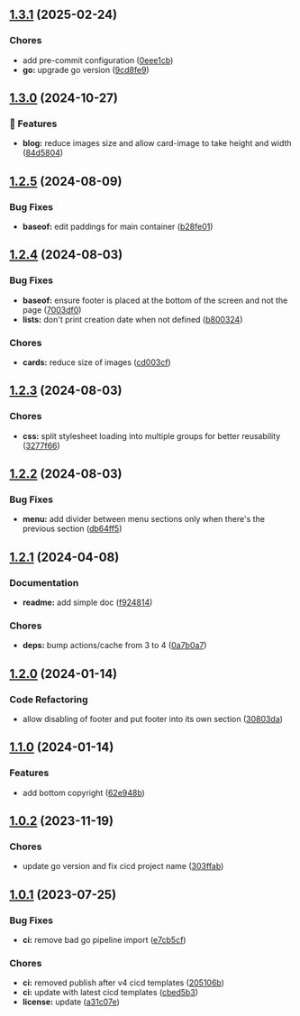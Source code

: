 ## [1.3.1](https://github.com/kilianpaquier/hugot/compare/v1.3.0...v1.3.1) (2025-02-24)

### Chores

* add pre-commit configuration ([0eee1cb](https://github.com/kilianpaquier/hugot/commit/0eee1cbe49f2cb5def0bc767163e8f5d09842784))
* **go:** upgrade go version ([9cd8fe9](https://github.com/kilianpaquier/hugot/commit/9cd8fe97d878d2dd2883cf0a6ce7f8099cccaffd))

## [1.3.0](https://github.com/kilianpaquier/hugot/compare/v1.2.5...v1.3.0) (2024-10-27)

### 🚀 Features

* **blog:** reduce images size and allow card-image to take height and width ([84d5804](https://github.com/kilianpaquier/hugot/commit/84d580436e3c02dfece60f35a08e0627a03f2fba))

## [1.2.5](https://github.com/kilianpaquier/hugot/compare/v1.2.4...v1.2.5) (2024-08-09)


### Bug Fixes

* **baseof:** edit paddings for main container ([b28fe01](https://github.com/kilianpaquier/hugot/commit/b28fe015257e09c9ea08bf622f0b0f99994db81e))

## [1.2.4](https://github.com/kilianpaquier/hugot/compare/v1.2.3...v1.2.4) (2024-08-03)


### Bug Fixes

* **baseof:** ensure footer is placed at the bottom of the screen and not the page ([7003df0](https://github.com/kilianpaquier/hugot/commit/7003df0e7ead66a7e4a3fe1a7e4947387b46dd26))
* **lists:** don't print creation date when not defined ([b800324](https://github.com/kilianpaquier/hugot/commit/b800324436fac39432ab684f080cc3793aecb705))


### Chores

* **cards:** reduce size of images ([cd003cf](https://github.com/kilianpaquier/hugot/commit/cd003cfd9d278329dcfb553937ba5a8e748d972a))

## [1.2.3](https://github.com/kilianpaquier/hugot/compare/v1.2.2...v1.2.3) (2024-08-03)


### Chores

* **css:** split stylesheet loading into multiple groups for better reusability ([3277f66](https://github.com/kilianpaquier/hugot/commit/3277f66023bf42ab812ca4585875023ef771c4c7))

## [1.2.2](https://github.com/kilianpaquier/hugot/compare/v1.2.1...v1.2.2) (2024-08-03)


### Bug Fixes

* **menu:** add divider between menu sections only when there's the previous section ([db64ff5](https://github.com/kilianpaquier/hugot/commit/db64ff50c0f089a4bad6df7ba982d110ab072b8b))

## [1.2.1](https://github.com/kilianpaquier/hugot/compare/v1.2.0...v1.2.1) (2024-04-08)


### Documentation

* **readme:** add simple doc ([f924814](https://github.com/kilianpaquier/hugot/commit/f9248145f9a8169aa6d1c34ce308eddc5bcec88e))


### Chores

* **deps:** bump actions/cache from 3 to 4 ([0a7b0a7](https://github.com/kilianpaquier/hugot/commit/0a7b0a7dc038effefdb62ae7c0022f013185bf7f))

## [1.2.0](https://gitlab.com/kilianpaquier/hugot/compare/v1.1.0...v1.2.0) (2024-01-14)


### Code Refactoring

* allow disabling of footer and put footer into its own section ([30803da](https://gitlab.com/kilianpaquier/hugot/commit/30803dab63edb3c412d4f586ecfa61f2aa5c6f16))

## [1.1.0](https://gitlab.com/kilianpaquier/hugot/compare/v1.0.2...v1.1.0) (2024-01-14)


### Features

* add bottom copyright ([62e948b](https://gitlab.com/kilianpaquier/hugot/commit/62e948b495c4634b3d3441fe35f72e98be9ad8d7))

## [1.0.2](https://gitlab.com/kilianpaquier/hugot/compare/v1.0.1...v1.0.2) (2023-11-19)


### Chores

* update go version and fix cicd project name ([303ffab](https://gitlab.com/kilianpaquier/hugot/commit/303ffabf66dd6277e65fc0d86e4057c8519eee9f))

## [1.0.1](https://gitlab.com/kilianpaquier/hugot/compare/v1.0.0...v1.0.1) (2023-07-25)


### Bug Fixes

* **ci:** remove bad go pipeline import ([e7cb5cf](https://gitlab.com/kilianpaquier/hugot/commit/e7cb5cf19e5f9d44a0e795f4c8d4eaf0edd7dad5))


### Chores

* **ci:** removed publish after v4 cicd templates ([205106b](https://gitlab.com/kilianpaquier/hugot/commit/205106bd758c27413803880ea7850f75d7c6d6a3))
* **ci:** update with latest cicd templates ([cbed5b3](https://gitlab.com/kilianpaquier/hugot/commit/cbed5b3bb860bbd1b588ace0c5ce27ec9fe41128))
* **license:** update ([a31c07e](https://gitlab.com/kilianpaquier/hugot/commit/a31c07e348aa819265657086873010568c3f3df0))
